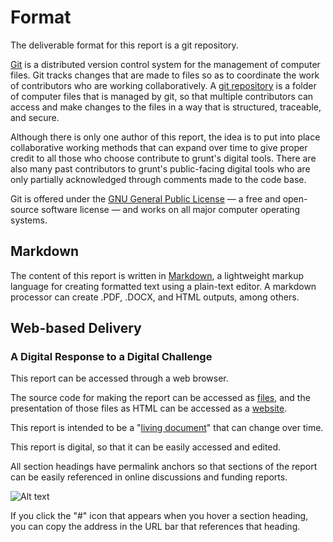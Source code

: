 # Format

The deliverable format for this report is a git repository. 

[Git](https://git-scm.com/) is a distributed version control system for the management of computer files. Git tracks changes that are made to files so as to coordinate the work of contributors who are working collaboratively. A [git repository](https://www.gitkraken.com/learn/git/tutorials/what-is-a-git-repository) is a folder of computer files that is managed by git, so that multiple contributors can access and make changes to the files in a way that is structured, traceable, and secure.

Although there is only one author of this report, the idea is to put into place collaborative working methods that can expand over time to give proper credit to all those who choose contribute to grunt's digital tools. There are also many past contributors to grunt's public-facing digital tools who are only partially acknowledged through comments made to the code base.

Git is offered under the [GNU General Public License](https://en.wikipedia.org/wiki/GNU_General_Public_License) — a free and open-source software license — and works on all major computer operating systems.

## Markdown

The content of this report is written in [Markdown](https://en.wikipedia.org/wiki/Markdown), a lightweight markup language for creating formatted text using a plain-text editor. A markdown processor can create .PDF, .DOCX, and  HTML outputs, among others.

## Web-based Delivery

### A Digital Response to a Digital Challenge

This report can be accessed through a web browser. 

The source code for making the report can be accessed as [files](https://github.com/grunt-gallery/grunt-digital-audit), and the presentation of those files as HTML can be accessed as a [website](https://grunt-gallery.github.io/grunt-digital-audit/).

This report is intended to be a "[living document](https://en.wikipedia.org/wiki/Living_document)" that can change over time.

This report is digital, so that it can be easily accessed and edited. 

All section headings have permalink anchors so that sections of the report can be easily referenced in online discussions and funding reports. 

![Alt text](/digital_response.gif "Example of making a permalink from heading content")

If you click the "#" icon that appears when you hover a section heading, you can copy the address in the URL bar that references that heading.


